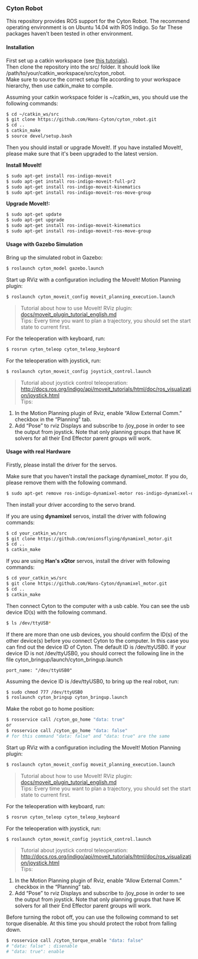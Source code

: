 ### Cyton Robot

This repository provides ROS support for the Cyton Robot. The recommend operating environment is on Ubuntu 14.04 with ROS Indigo. So far These packages haven't been tested in other environment.

#### Installation

First set up a catkin workspace (see [this tutorials](http://wiki.ros.org/catkin/Tutorials)).  
Then clone the repository into the src/ folder. It should look like /path/to/your/catkin_workspace/src/cyton_robot.  
Make sure to source the correct setup file according to your workspace hierarchy, then use catkin_make to compile.  

Assuming your catkin workspace folder is ~/catkin_ws, you should use the following commands:
```sh
$ cd ~/catkin_ws/src
$ git clone https://github.com/Hans-Cyton/cyton_robot.git
$ cd ..
$ catkin_make
$ source devel/setup.bash
```

Then you should install or upgrade MoveIt!. If you have installed MoveIt!, please make sure that it's been upgraded to the latest version.

**Install MoveIt!**

```sh
$ sudo apt-get install ros-indigo-moveit
$ sudo apt-get install ros-indigo-moveit-full-pr2
$ sudo apt-get install ros-indigo-moveit-kinematics
$ sudo apt-get install ros-indigo-moveit-ros-move-group
```
**Upgrade MoveIt!:**

```sh
$ sudo apt-get update
$ sudo apt-get upgrade
$ sudo apt-get install ros-indigo-moveit-kinematics
$ sudo apt-get install ros-indigo-moveit-ros-move-group
```

#### Usage with Gazebo Simulation

Bring up the simulated robot in Gazebo:
```sh
$ roslaunch cyton_model gazebo.launch
```
Start up RViz with a configuration including the MoveIt! Motion Planning plugin:
```sh
$ roslaunch cyton_moveit_config moveit_planning_execution.launch
```
> Tutorial about how to use MoveIt! RViz plugin: [docs/moveit_plugin_tutorial_english.md](docs/moveit_plugin_tutorial_english.md)  
Tips:
Every time you want to plan a trajectory, you should set the start state to current first.

For the teleoperation with keyboard, run:
```sh
$ rosrun cyton_teleop cyton_teleop_keyboard
```
For the teleoperation with joystick, run:
```sh
$ roslaunch cyton_moveit_config joystick_control.launch
```
> Tutorial about joystick control teleoperation:  
http://docs.ros.org/indigo/api/moveit_tutorials/html/doc/ros_visualization/joystick.html  
Tips:  
1. In the Motion Planning plugin of Rviz, enable “Allow External Comm.” checkbox in the “Planning” tab.  
2. Add “Pose” to rviz Displays and subscribe to /joy_pose in order to see the output from joystick. Note that only planning groups that have IK solvers for all their End Effector parent groups will work.

#### Usage with real Hardware
Firstly, please install the driver for the servos.

Make sure that you haven't install the package dynamixel_motor. If you do, please remove them with the following command.
```sh
$ sudo apt-get remove ros-indigo-dynamixel-motor ros-indigo-dynamixel-driver ros-indigo-dynamixel-controllers ros-indigo-dynamixel-msgs ros-indigo-dynamixel-tutorials
```
Then install your driver according to the servo brand.

If you are using **dynamixel** servos, install the driver with following commands:
```sh
$ cd your_catkin_ws/src
$ git clone https://github.com/onionsflying/dynamixel_motor.git
$ cd ..
$ catkin_make
```
If you are using **Han's xQtor** servos, install the driver with following commands:
```sh
$ cd your_catkin_ws/src
$ git clone https://github.com/Hans-Cyton/dynamixel_motor.git
$ cd ..
$ catkin_make
```

Then connect Cyton to the computer with a usb cable. You can see the usb device ID(s) with the following command.
```sh
$ ls /dev/ttyUSB*
```
If there are more than one usb devices, you should confirm the ID(s) of the other device(s) before you connect Cyton to the computer. In this case you can find out the device ID of Cyton. The default ID is /dev/ttyUSB0. If your device ID is not /dev/ttyUSB0, you should correct the following line in the file cyton_bringup/launch/cyton_bringup.launch
```
port_name: "/dev/ttyUSB0"
```

Assuming the device ID is /dev/ttyUSB0, to bring up the real robot, run:
```sh
$ sudo chmod 777 /dev/ttyUSB0
$ roslaunch cyton_bringup cyton_bringup.launch
```
Make the robot go to home position:
```sh
$ rosservice call /cyton_go_home "data: true"
or
$ rosservice call /cyton_go_home "data: false"
# for this command "data: false" and "data: true" are the same
```

Start up RViz with a configuration including the MoveIt! Motion Planning plugin:
```sh
$ roslaunch cyton_moveit_config moveit_planning_execution.launch
```
> Tutorial about how to use MoveIt! RViz plugin: [docs/moveit_plugin_tutorial_english.md](docs/moveit_plugin_tutorial_english.md)  
Tips:
Every time you want to plan a trajectory, you should set the start state to current first.

For the teleoperation with keyboard, run:
```sh
$ rosrun cyton_teleop cyton_teleop_keyboard
```
For the teleoperation with joystick, run:
```sh
$ roslaunch cyton_moveit_config joystick_control.launch
```
> Tutorial about joystick control teleoperation:  
http://docs.ros.org/indigo/api/moveit_tutorials/html/doc/ros_visualization/joystick.html  
Tips:  
1. In the Motion Planning plugin of Rviz, enable “Allow External Comm.” checkbox in the “Planning” tab.  
2. Add “Pose” to rviz Displays and subscribe to /joy_pose in order to see the output from joystick. Note that only planning groups that have IK solvers for all their End Effector parent groups will work.

Before turning the robot off, you can use the following command to set torque disenable. At this time you should protect the robot from falling down.
```sh
$ rosservice call /cyton_torque_enable "data: false" 
# "data: false" : disenable
# "data: true": enable 
```
